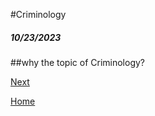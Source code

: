 #Criminology
##### 10/23/2023

##why the topic of Criminology?

[Next](entry02.md)

[Home](../README.md)
